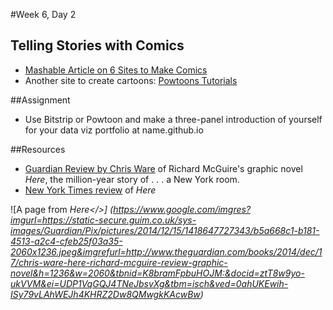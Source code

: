 #Week 6, Day 2
## Telling Stories with Comics

- [Mashable Article on 6 Sites to Make Comics](http://mashable.com/2010/10/24/create-your-own-comics/#XxheoAnehPq5)
- Another site to create cartoons: [Powtoons Tutorials](https://www.powtoon.com/tutorials/)

##Assignment
- Use Bitstrip or Powtoon and make a three-panel introduction of yourself for your data viz portfolio at name.github.io

##Resources
- [Guardian Review by Chris Ware](http://www.theguardian.com/books/2014/dec/17/chris-ware-here-richard-mcguire-review-graphic-novel) of Richard McGuire's graphic novel <i>Here</i>, the million-year story of . . . a New York room.
- [New York Times review](http://www.nytimes.com/2015/10/18/books/review/richard-mcguires-here.html?_r=0) of <i>Here</i>

![A page from <i>Here</>]
(https://www.google.com/imgres?imgurl=https://static-secure.guim.co.uk/sys-images/Guardian/Pix/pictures/2014/12/15/1418647727343/b5a668c1-b181-4513-a2c4-cfeb25f03a35-2060x1236.jpeg&imgrefurl=http://www.theguardian.com/books/2014/dec/17/chris-ware-here-richard-mcguire-review-graphic-novel&h=1236&w=2060&tbnid=K8bramFpbuHOJM:&docid=ztT8w9yo-ukVVM&ei=UDP1VqGQJ4TNeJbsvXg&tbm=isch&ved=0ahUKEwih-ISy79vLAhWEJh4KHRZ2Dw8QMwgkKAcwBw)
